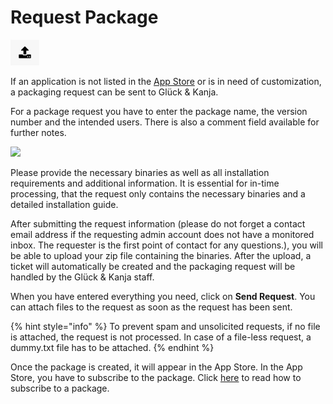 # Request Package

![](<../.gitbook/assets/rj-ac-uploadicon (1).png>)

If an application is not listed in the [App Store](app-store.md) or is in need of customization, a packaging request can be sent to Glück & Kanja.

For a package request you have to enter the package name, the version number and the intended users. There is also a comment field available for further notes.

![](<../.gitbook/assets/requestpackage\_overview (1).png>)

Please provide the necessary binaries as well as all installation requirements and additional information. It is essential for in-time processing, that the request only contains the necessary binaries and a detailed installation guide.

After submitting the request information (please do not forget a contact email address if the requesting admin account does not have a monitored inbox. The requester is the first point of contact for any questions.), you will be able to upload your zip file containing the binaries. After the upload, a ticket will automatically be created and the packaging request will be handled by the Glück & Kanja staff.

When you have entered everything you need, click on **Send Request**. You can attach files to the request as soon as the request has been sent.

{% hint style="info" %}
To prevent spam and unsolicited requests, if no file is attached, the request is not processed. In case of a file-less request, a dummy.txt file has to be attached.
{% endhint %}

Once the package is created, it will appear in the App Store. In the App Store, you have to subscribe to the package. Click [here](app-store.md#app-subscribtion) to read how to subscribe to a package.

